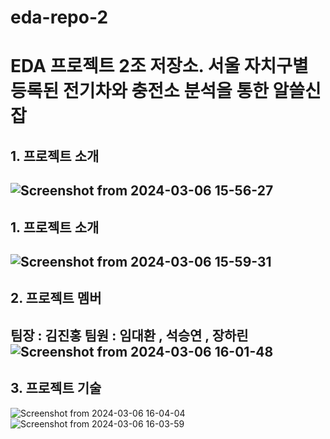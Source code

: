 # eda-repo-2
# EDA 프로젝트 2조 저장소. 서울 자치구별 등록된 전기차와 충전소 분석을 통한 알쓸신잡
## 1. 프로젝트 소개
![Screenshot from 2024-03-06 15-56-27](https://github.com/addinedu-ros-4th/eda-repo-2/assets/98201651/0b3df982-d1a5-421a-97e4-e9218812918b)
---
## 1. 프로젝트 소개
![Screenshot from 2024-03-06 15-59-31](https://github.com/addinedu-ros-4th/eda-repo-2/assets/98201651/59b33e0f-5715-4496-817d-350c1097b275)
---
## 2. 프로젝트 멤버
팀장 : 김진홍
팀원 : 임대환 , 석승연 , 장하린
![Screenshot from 2024-03-06 16-01-48](https://github.com/addinedu-ros-4th/eda-repo-2/assets/98201651/cabfbf5c-eb8c-4885-9180-6d8d3270c9b3)
---
## 3. 프로젝트 기술
![Screenshot from 2024-03-06 16-04-04](https://github.com/addinedu-ros-4th/eda-repo-2/assets/98201651/839a80ae-ea15-44d9-b393-3c961f04e771)
![Screenshot from 2024-03-06 16-03-59](https://github.com/addinedu-ros-4th/eda-repo-2/assets/98201651/7392becd-9b75-48bc-ae7b-23e499dce791)
